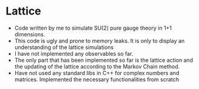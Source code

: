 # Lattice

- Code written by me to simulate SU(2) pure gauge theory in 1+1 dimensions.
- This code is ugly and prone to memory leaks. It is only to display an understanding of the lattice simulations
- I have not implemented any observables so far. 
- The only part that has been implemented so far is the lattice action and the updating of the lattice according to the Markov Chain method.
- Have not used any standard libs in C++ for complex numbers and matrices. Implemented the necessary functionalities from scratch
